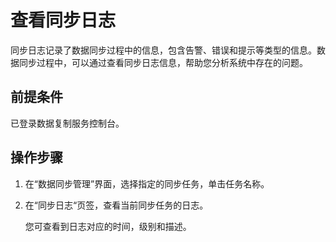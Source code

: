 # 查看同步日志<a name="drs_10_0008"></a>

同步日志记录了数据同步过程中的信息，包含告警、错误和提示等类型的信息。数据同步过程中，可以通过查看同步日志信息，帮助您分析系统中存在的问题。

## 前提条件<a name="section16256919193311"></a>

已登录数据复制服务控制台。

## 操作步骤<a name="section59386647165940"></a>

1.  在“数据同步管理”界面，选择指定的同步任务，单击任务名称。
2.  在“同步日志“页签，查看当前同步任务的日志。

    您可查看到日志对应的时间，级别和描述。


